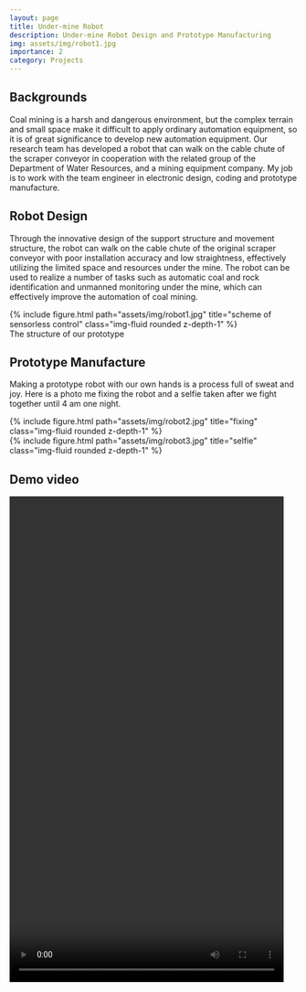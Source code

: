 ```yaml
---
layout: page
title: Under-mine Robot
description: Under-mine Robot Design and Prototype Manufacturing
img: assets/img/robot1.jpg
importance: 2
category: Projects
---
```


## Backgrounds
Coal mining is a harsh and dangerous environment, but the complex terrain and small space make it difficult to apply ordinary automation equipment, so it is of great significance to develop new automation equipment. Our research team has developed a robot that can walk on the cable chute of the scraper conveyor in cooperation with the related group of the Department of Water Resources, and a mining equipment company. My job is to work with the team engineer in electronic design, coding and prototype manufacture.

## Robot Design

 Through the innovative design of the support structure and movement structure, the robot can walk on the cable chute of the original scraper conveyor with poor installation accuracy and low straightness, effectively utilizing the limited space and resources under the mine. The robot can be used to realize a number of tasks such as automatic coal and rock identification and unmanned monitoring under the mine, which can effectively improve the automation of coal mining.

<div class="col-sm mt-3 mt-md-0">
    {% include figure.html path="assets/img/robot1.jpg" title="scheme of sensorless control" class="img-fluid rounded z-depth-1" %}
</div>
<div class="caption">
    The structure of our prototype
</div>

## Prototype Manufacture

Making a prototype robot with our own hands is a process full of sweat and joy. Here is a photo me fixing the robot and a selfie taken after we fight together until 4 am one night.
<div class="row justify-content-sm-center">
    <div class="col-sm-6 mt-3 mt-md-0">
        {% include figure.html path="assets/img/robot2.jpg" title="fixing" class="img-fluid rounded z-depth-1" %}
    </div>
    <div class="col-sm-6 mt-3 mt-md-0">
        {% include figure.html path="assets/img/robot3.jpg" title="selfie" class="img-fluid rounded z-depth-1" %}
    </div>
</div>

## Demo video

<video width="480" height="850" controls>
  <source src="robot_demo.mp4" type="video/mp4">
  <source src="robot_demo.webm" type="video/webm">
  <object data="robot_demo.mp4" width="720" height="480">
    <embed src="robot_demo.swf" width="720" height="480">
  </object>
</video>

